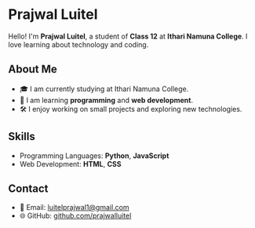 # Prajwal Luitel

Hello! I'm **Prajwal Luitel**, a student of **Class 12** at **Ithari Namuna College**. I love learning about technology and coding.

## About Me

- 🎓 I am currently studying at Ithari Namuna College.
- 🌱 I am learning **programming** and **web development**.
- 🛠️ I enjoy working on small projects and exploring new technologies.

## Skills

- Programming Languages: **Python**, **JavaScript**
- Web Development: **HTML**, **CSS**

## Contact

- 📧 Email: [luitelprajwal1@gmail.com](mailto:luitelprajwal1@gmail.com)
- 🌐 GitHub: [github.com/prajwalluitel](https://github.com/prajwalluitel)
